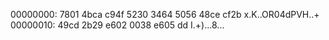 00000000: 7801 4bca c94f 5230 3464 5056 48ce cf2b  x.K..OR04dPVH..+
00000010: 49cd 2b29 e602 0038 e605 dd              I.+)...8...
